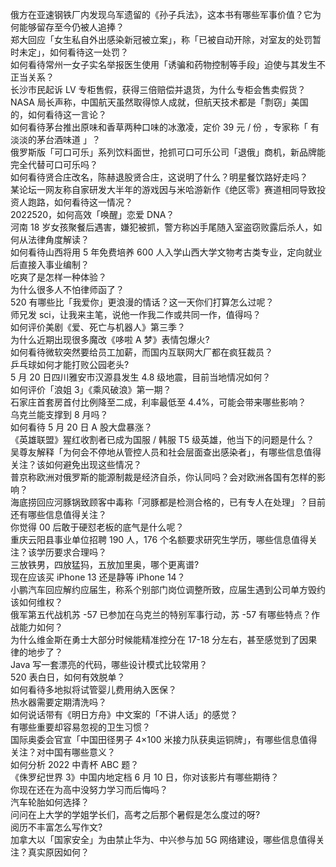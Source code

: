 俄方在亚速钢铁厂内发现乌军遗留的《孙子兵法》，这本书有哪些军事价值？它为何能够留存至今仍被人追捧？  
郑大回应「女生私自外出感染新冠被立案」，称「已被自动开除，对室友的处罚暂时未定」，如何看待这一处罚？  
如何看待常州一女子实名举报医生使用「诱骗和药物控制等手段」迫使与其发生不正当关系？  
长沙市民起诉 LV 专柜售假，获得三倍赔偿并退货，为什么专柜会售卖假货？  
NASA 局长声称，中国航天虽然取得惊人成就，但航天技术都是「剽窃」美国的，如何看待这一言论？  
如何看待茅台推出原味和香草两种口味的冰激凌，定价 39 元 / 份 ，专家称「 有淡淡的茅台酒味道 」？  
俄罗斯版「可口可乐」系列饮料面世，抢抓可口可乐公司「退俄」商机，新品牌能完全代替可口可乐吗？  
如何看待贤合庄改名，陈赫退股贤合庄，这说明了什么？明星餐饮路好走吗？  
某论坛一网友称自家研发大半年的游戏因与米哈游新作《绝区零》赛道相同导致投资人跑路，如何看待这一情况？  
2022520，如何高效「唤醒」恋爱 DNA？  
河南 18 岁女孩聚餐后遇害，嫌犯被抓，警方称凶手尾随入室盗窃败露后杀人，如何从法律角度解读？  
如何看待山西将用 5 年免费培养 600 人入学山西大学文物考古类专业，定向就业后直接入事业编制？  
吃爽了是怎样一种体验？  
为什么很多人不怕律师函了？  
520 有哪些比「我爱你」更浪漫的情话？这一天你们打算怎么过呢？  
师兄发 sci，让我来主笔，说他一作我二作或共同一作，值得吗？  
如何评价美剧《爱、死亡与机器人》第三季？  
为什么近期出现很多魔改《哆啦 A 梦》表情包爆火?  
如何看待微软突然要给员工加薪，而国内互联网大厂都在疯狂裁员？  
乒乓球如何才能打败公园老头?  
5 月 20 日四川雅安市汉源县发生 4.8 级地震，目前当地情况如何？  
如何评价「浪姐 3」《乘风破浪》第一期？  
石家庄首套房首付比例降至二成，利率最低至 4.4%，可能会带来哪些影响？  
乌克兰能支撑到 8 月吗？  
如何看待 5 月 20 日 A 股大盘暴涨？  
《英雄联盟》猩红收割者已成为国服 / 韩服 T5 级英雄，他当下的问题是什么？  
吴尊友解释「为何会不停地从管控人员和社会层面查出感染者」，有哪些信息值得关注？该如何避免出现这些情况？  
普京称欧洲对俄罗斯的能源制裁是经济自杀，你认同吗？会对欧洲各国有怎样的影响？  
海底捞回应河豚锅致顾客中毒称「河豚都是检测合格的，已有专人在处理」？目前还有哪些信息值得关注？  
你觉得 00 后敢于硬怼老板的底气是什么呢？  
重庆云阳县事业单位招聘 190 人，176 个名额要求研究生学历，哪些信息值得关注？该学历要求合理吗？  
三放铁男，四放猛犸，五放加里奥，哪个更离谱?  
现在应该买 iPhone 13 还是静等 iPhone 14？  
小鹏汽车回应解约应届生，称系个别部门岗位调整所致，应届生遇到公司单方毁约该如何维权？  
俄军第五代战机苏 -57 已参加在乌克兰的特别军事行动，苏 -57 有哪些特点？作战能力如何？  
为什么维金斯在勇士大部分时候能精准控分在 17-18 分左右，甚至感觉到了因果律的地步了？  
Java 写一套漂亮的代码，哪些设计模式比较常用？  
520 表白日，如何有效脱单？  
如何看待多地拟将试管婴儿费用纳入医保？  
热水器需要定期清洗吗？  
如何说话带有《明日方舟》中文案的「不讲人话」的感觉？  
有哪些重要却容易忽视的卫生习惯？  
国际奥委会官宣「中国田径男子 4×100 米接力队获奥运铜牌」，有哪些信息值得关注？对中国有哪些意义？  
如何分析 2022 中青杯 ABC 题？  
《侏罗纪世界 3》中国内地定档 6 月 10 日，你对该影片有哪些期待？  
你现在还在为高中没努力学习而后悔吗？  
汽车轮胎如何选择？  
问问在上大学的学姐学长们，高考之后那个暑假是怎么度过的呀?  
阅历不丰富怎么写作文?  
加拿大以「国家安全」为由禁止华为、中兴参与加 5G 网络建设，哪些信息值得关注？真实原因如何？  
